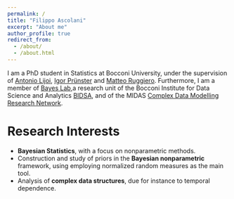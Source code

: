 ```yaml
---
permalink: /
title: "Filippo Ascolani"
excerpt: "About me"
author_profile: true
redirect_from: 
  - /about/
  - /about.html
---
```


I am a PhD student in Statistics at Bocconi University, under the supervision of [Antonio Lijoi](http://mypage.unibocconi.it/antoniolijoi/), [Igor Prünster](http://didattica.unibocconi.it/mypage/index.php?IdUte=187032&cognome=PRUENSTER&nome=IGOR&urlBackMy=) and [Matteo Ruggiero](https://www.matteoruggiero.it). Furthermore, I am a member of [Bayes Lab](https://www.bayeslab.unibocconi.eu/wps/wcm/connect/Cdr/Bayeslab/Home),a research unit of the Bocconi Institute for Data Science and Analytics [BIDSA](https://www.bidsa.unibocconi.eu/wps/wcm/connect/Site/Bidsa/Home), and of the MIDAS [Complex Data Modelling Research Network](https://midas.mat.uc.cl/network/).

Research Interests
======

* **Bayesian Statistics**, with a focus on nonparametric methods.
* Construction and study of priors in the **Bayesian nonparametric** framework, using employing normalized random measures as the main tool.
* Analysis of **complex data structures**, due for instance to temporal dependence.
